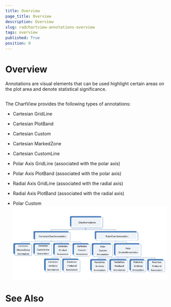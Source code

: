 ```yaml
---
title: Overview
page_title: Overview
description: Overview
slug: radchartview-annotations-overview
tags: overview
published: True
position: 0
---
```


# Overview



Annotations are visual elements that can be used highlight certain areas on the plot area and denote
        statistical significance.
      

## 

The ChartView provides the following types of annotations:
        

* Cartesian GridLine

* Cartesian PlotBand

* Cartesian Custom

* Cartesian MarkedZone

* Cartesian CustomLine

* Polar Axis GridLine (associated with the polar axis)

* Polar Axis PlotBand (associated with the polar axis)

* Radial Axis GridLine (associated with the radial axis)

* Radial Axis PlotBand (associated with the radial axis)

* Polar Custom![Rad Chart View-annotations-classes](images/RadChartView-annotations-classes.png)

# See Also
